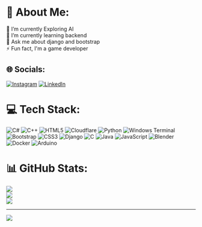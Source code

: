 # 💫 About Me:
🔭 I’m currently Exploring AI<br>🌱 I’m currently learning backend<br>💬 Ask me about django and bootstrap<br>⚡ Fun fact, I'm a game developer


## 🌐 Socials:
[![Instagram](https://img.shields.io/badge/Instagram-%23E4405F.svg?logo=Instagram&logoColor=white)](https://instagram.com/singla._ishan) [![LinkedIn](https://img.shields.io/badge/LinkedIn-%230077B5.svg?logo=linkedin&logoColor=white)](https://linkedin.com/in/ishan-singla69) 

# 💻 Tech Stack:
![C#](https://img.shields.io/badge/c%23-%23239120.svg?style=for-the-badge&logo=csharp&logoColor=white) ![C++](https://img.shields.io/badge/c++-%2300599C.svg?style=for-the-badge&logo=c%2B%2B&logoColor=white) ![HTML5](https://img.shields.io/badge/html5-%23E34F26.svg?style=for-the-badge&logo=html5&logoColor=white) ![Cloudflare](https://img.shields.io/badge/Cloudflare-F38020?style=for-the-badge&logo=Cloudflare&logoColor=white) ![Python](https://img.shields.io/badge/python-3670A0?style=for-the-badge&logo=python&logoColor=ffdd54) ![Windows Terminal](https://img.shields.io/badge/Windows%20Terminal-%234D4D4D.svg?style=for-the-badge&logo=windows-terminal&logoColor=white) ![Bootstrap](https://img.shields.io/badge/bootstrap-%238511FA.svg?style=for-the-badge&logo=bootstrap&logoColor=white) ![CSS3](https://img.shields.io/badge/css3-%231572B6.svg?style=for-the-badge&logo=css3&logoColor=white) ![Django](https://img.shields.io/badge/django-%23092E20.svg?style=for-the-badge&logo=django&logoColor=white) ![C](https://img.shields.io/badge/c-%2300599C.svg?style=for-the-badge&logo=c&logoColor=white) ![Java](https://img.shields.io/badge/java-%23ED8B00.svg?style=for-the-badge&logo=openjdk&logoColor=white) ![JavaScript](https://img.shields.io/badge/javascript-%23323330.svg?style=for-the-badge&logo=javascript&logoColor=%23F7DF1E) ![Blender](https://img.shields.io/badge/blender-%23F5792A.svg?style=for-the-badge&logo=blender&logoColor=white) ![Docker](https://img.shields.io/badge/docker-%230db7ed.svg?style=for-the-badge&logo=docker&logoColor=white) ![Arduino](https://img.shields.io/badge/-Arduino-00979D?style=for-the-badge&logo=Arduino&logoColor=white)
# 📊 GitHub Stats:
![](https://github-readme-stats.vercel.app/api?username=IshanSingla69&theme=dark&hide_border=false&include_all_commits=true&count_private=true)<br/>
![](https://github-readme-streak-stats.herokuapp.com/?user=IshanSingla69&theme=dark&hide_border=false)<br/>
![](https://github-readme-stats.vercel.app/api/top-langs/?username=IshanSingla69&theme=dark&hide_border=false&include_all_commits=true&count_private=true&layout=compact)

---
[![](https://visitcount.itsvg.in/api?id=IshanSingla69&icon=1&color=0)](https://visitcount.itsvg.in)

<!-- Proudly created with GPRM ( https://gprm.itsvg.in ) -->
